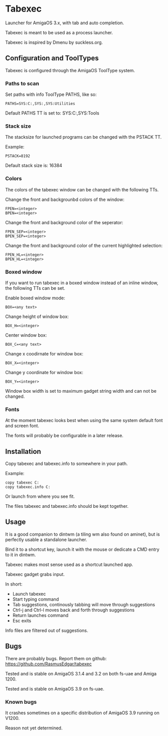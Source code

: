 # Tabexec
[//]: #del  

Launcher for AmigaOS 3.x, with tab and auto completion.

Tabexec is meant to be used as a process launcher.

Tabexec is inspired by Dmenu by suckless.org.

## Configuration and ToolTypes
[//]: #del  

Tabexec is configured through the AmigaOS ToolType system.

### Paths to scan
[//]: #del  

Set paths with info ToolType PATHS, like so:

```
PATHS=SYS:C:,SYS:,SYS:Utilities
```

Default PATHS TT is set to: SYS:C:,SYS:Tools

### Stack size
[//]: #del  

The stacksize for launched programs can be changed with the
PSTACK TT.

Example:
```
PSTACK=8192
```

Default stack size is: 16384

### Colors
[//]: #del  

The colors of the tabexec window can be changed with the following TTs.

Change the front and backgrounbd colors of the window:
```
FPEN=<integer>
BPEN=<integer>
```

Change the front and background color of the seperator:
```
FPEN_SEP=<integer>
BPEN_SEP=<integer>
```

Change the front and background color of the current highlighted selection:
```
FPEN_HL=<integer>
BPEN_HL=<integer>
```

### Boxed window
[//]: #del  

If you want to run tabexec in a boxed window instead of an inline window, the
following TTs can be set.

Enable boxed window mode:
```
BOX=<any text>
```

Change height of window box:
```
BOX_H=<integer>
```

Center window box:
```
BOX_C=<any text>
```

Change x coodirnate for window box:
```
BOX_X=<integer>
```

Change y coordinate for window box:
```
BOX_Y=<integer>
```

Window box width is set to maximum gadget string width and can not be changed.

### Fonts
[//]: #del  

At the moment tabexec looks best when using the same system default font and screen font.

The fonts will probably be configurable in a later release.

## Installation
[//]: #del  

Copy tabexec and tabexec.info to somewhere in your path.

Example:
```
copy tabexec C:
copy tabexec.info C:
```
Or launch from where you see fit.

The files tabexec and tabexec.info should be kept together.

## Usage
[//]: #del  

It is a good companion to dintwm (a tiling wm also found on aminet),
but is perfectly usable a standalone launcher.

Bind it to a shortcut key, launch it with the mouse or dedicate a CMD entry
to it in dintwm.

Tabexec makes most sense used as a shortcut launched app.

Tabexec gadget grabs input.

In short:

* Launch tabexec
* Start typing command
* Tab suggestions, continously tabbing will move through suggestions
* Ctrl-j and Ctrl-l moves back and forth through suggestions
* Return launches command
* Esc exits

Info files are filtered out of suggestions.

## Bugs
[//]: #del  

There are probably bugs. Report them on github: https://github.com/RasmusEdgar/tabexec

Tested and is stable on AmigaOS 3.1.4 and 3.2 on both fs-uae and Amiga 1200.

Tested and is stable on AmigaOS 3.9 on fs-uae.

### Known bugs
[//]: #del  

It crashes sometimes on a specific distribution of AmigaOS 3.9 running on V1200.

Reason not yet determined.
